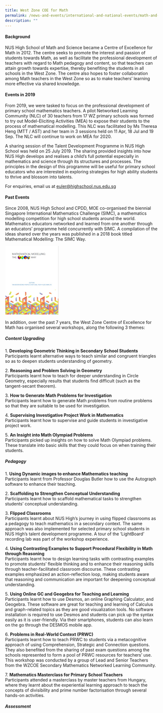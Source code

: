 ```yaml
---
title: West Zone COE for Math
permalink: /news-and-events/international-and-national-events/math-and-science/west-zone-coe-for-math/
description: ""
---
```

#### **Background**
NUS High School of Math and Science became a Centre of Excellence for Math in 2012. The centre seeks to promote the interest and passion of students towards Math, as well as facilitate the professional development of teachers with regard to Math pedagogy and content, so that teachers can attain growth towards expertise, thereby benefiting the students in all schools in the West Zone. The centre also hopes to foster collaboration among Math teachers in the West Zone so as to make teachers’ learning more effective via shared knowledge.

#### **Events in 2019**
From 2019, we were tasked to focus on the professional development of primary school mathematics teachers. A pilot Networked Learning Community (NLC) of 30 teachers from 17 WZ primary schools was formed to try out Model-Eliciting Activities (MEA) to expose their students to the process of mathematical modelling. This NLC was facilitated by Ms Theresa Heng (MTT / AST) and her team in 3 sessions held on 11 Apr, 18 Jul and 19 Sep. The NLC will continue to work on MEA for 2020.

A sharing session of the Talent Development Programme in NUS High School was held on 25 July 2019. The sharing provided insights into how NUS High develops and realises a child’s full potential especially in mathematics and science through its structures and processes. The principles in the design of this programme will be useful for primary school educators who are interested in exploring strategies for high ability students to thrive and blossom into talents.

For enquiries, email us at [euler@highschool.nus.edu.sg](mailto:euler@highschool.nus.edu.sg)

#### **Past Events**
Since 2008, NUS High School and CPDD, MOE co-organised the biennial Singapore International Mathematics Challenge (SIMC), a mathematics modelling competition for high school students around the world. Mathematics educators networked and learned from one another through an educators’ programme held concurrently with SIMC. A compilation of the ideas shared over the years was published in a 2018 book titled Mathematical Modelling: The SIMC Way.

<img src="/images/westzonemath.jpg" style="width:35%">

In addition, over the past 7 years, the West Zone Centre of Excellence for Math has organised several workshops, along the following 3 themes:

##### **Content Upgrading**
1\. **Developing Geometric Thinking in Secondary School Students**<br>
Participants learnt alternative ways to teach similar and congruent triangles so as to deepen students understanding of geometry.

2\. **Reasoning and Problem Solving in Geometry**<br>
Participants learnt how to teach for deeper understanding in Circle Geometry, especially results that students find difficult (such as the tangent-secant theorem).

3\. **How to Generate Math Problems for Investigation**<br>
Participants learnt how to generate Math problems from routine problems so that they are suitable to be used for investigation.

4\. **Supervising Investigative Project Work in Mathematics**<br>
Participants learnt how to supervise and guide students in investigative project work.

5\. **An Insight into Math Olympiad Problems**<br>
Participants picked up insights on how to solve Math Olympiad problems. These translate into basic skills that they could focus on when training their students.

##### **Pedagogy**
1\. **Using Dynamic images to enhance Mathematics teaching**<br>
Participants learnt from Professor Douglas Butler how to use the Autograph software to enhance their teaching.

2\. **Scaffolding to Strengthen Conceptual Understanding**<br>
Participants learnt how to scaffold mathematical tasks to strengthen students’ conceptual understanding.

3\. **Flipped Classrooms**<br>
Participants learnt about NUS High’s journey in using flipped classrooms as a pedagogy to teach mathematics in a secondary context. The same approach was also implemented for selected primary school students in NUS High’s talent development programme. A tour of the ‘LightBoard’ recording lab was part of the workshop experience.

4\. **Using Contrasting Examples to Support Procedural Flexibility in Math through Reasoning**<br>
Participants learnt how to design learning tasks with contrasting examples to promote students’ flexible thinking and to enhance their reasoning skills through teacher-facilitated classroom discourse. These contrasting examples emphasized an action-reflection loop, making students aware that reasoning and communication are important for deepening conceptual understanding.

5\. **Using Online GC and Geogebra for Teaching and Learning**<br>
Participants learnt how to use Desmos, an online Graphing Calculator, and Geogebra. These software are great for teaching and learning of Calculus and graph-related topics as they are good visualization tools. No software installation is required to use Desmos and students can pick up the syntax easily as it is user-friendly. Via their smartphones, students can also learn on the go through the DESMOS mobile app.

6\. **Problems in Real-World Context (PRWC)** <br>
Participants learnt how to teach PRWC to students via a metacognitive approach of using Comprehension, Strategic and Connection questions. They also benefited from the sharing of past exam questions among the schools represented to form a pool of PRWC resources for teachers’ use. This workshop was conducted by a group of Lead and Senior Teachers from the WZCOE Secondary Mathematics Networked Learning Community.

7\. **Mathematics Masterclass for Primary School Teachers**<br>
Participants attended a masterclass by master teachers from Hungary, where they learnt about the experiential learning approach to teach the concepts of divisibility and prime number factorisation through several hands-on activities.
		
##### **Assessment**

